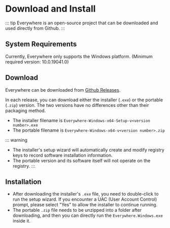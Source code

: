 # Download and Install

::: tip
Everywhere is an open-source project that can be downloaded and used directly from Github.
:::

## System Requirements

Currently, Everywhere only supports the Windows platform. (Minimum required version: 10.0.19041.0)

## Download

Everywhere can be downloaded from [Github Releases](https://www.google.com/search?q=https://github.com/DearVa/Everywhere/releases/latest).

In each release, you can download either the installer (`.exe`) or the portable (`.zip`) version. The two versions have no differences other than their packaging method.

  - The installer filename is `Everywhere-Windows-x64-Setup-v<version number>.exe`
  - The portable filename is `Everywhere-Windows-x64-v<version number>.zip`

::: warning

  - The installer's setup wizard will automatically create and modify registry keys to record software installation information.
  - The portable version and its software itself will not operate on the registry.
:::

## Installation

  - After downloading the installer's `.exe` file, you need to double-click to run the setup wizard. If you encounter a UAC (User Account Control) prompt, please select "Yes" to allow the installer to continue running.
  - The portable `.zip` file needs to be unzipped into a folder after downloading, and then you can directly run the `Everywhere.Windows.exe` inside it.